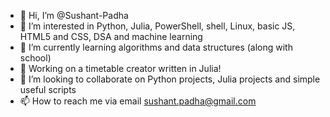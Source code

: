 - 👋 Hi, I’m @Sushant-Padha
- 👀 I’m interested in Python, Julia, PowerShell, shell, Linux, basic JS, HTML5 and CSS, DSA and machine learning
- 🌱 I’m currently learning algorithms and data structures (along with school)
- 📖 Working on a timetable creator written in Julia!
- 💞️ I’m looking to collaborate on Python projects, Julia projects and simple useful scripts
- 📫 How to reach me via email sushant.padha@gmail.com

<!---
Sushant-Padha/Sushant-Padha is a ✨ special ✨ repository because its `README.md` (this file) appears on your GitHub profile.
You can click the Preview link to take a look at your changes.
--->

